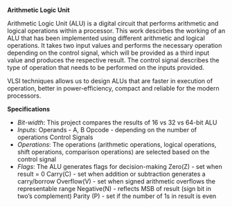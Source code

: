 **Arithmetic Logic Unit**

Arithmetic Logic Unit (ALU) is a digital circuit that performs arithmetic and logical operations within a processor.
This work descirbes the working of an ALU that has been implemented using different arithmetic and logical operations.
It takes two input values and performs the necessary operation depending on the control signal, which will be provided as a third input value and produces the respective result. The control signal describes the type of operation that needs to be performed on the inputs provided.

VLSI techniques allows us to design ALUs that are faster in execution of operation, better in power-efficiency, compact and reliable for the modern processors.

**Specifications**

- _Bit-width_: This project compares the results of 16 vs 32 vs 64-bit ALU
- _Inputs_:
  Operands - A, B
  Opcode - depending on the number of operations
  Control Signals
- _Operations_: The operations (arithmetic operations, logical operations, shift operations, comparison operations) are selected based on the control signal
- _Flags_: The ALU generates flags for decision-making
  Zero(Z) - set when result = 0
  Carry(C) - set when addition or subtraction generates a carry/borrow
  Overflow(V) - set when signed arithmetic overflows the representable range
  Negative(N) - reflects MSB of result (sign bit in two’s complement)
  Parity (P) - set if the number of 1s in result is even
